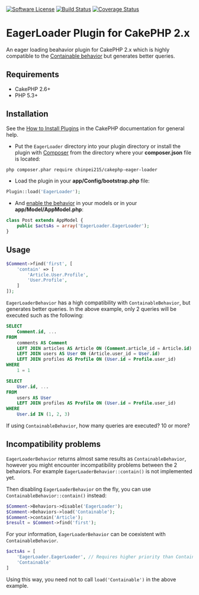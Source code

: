 [![Software License](https://img.shields.io/badge/license-MIT-brightgreen.svg?style=flat-square)](LICENSE.txt)
[![Build Status](https://img.shields.io/travis/chinpei215/cakephp-eager-loader/master.svg?style=flat-square)](https://travis-ci.org/chinpei215/cakephp-eager-loader) 
[![Coverage Status](https://img.shields.io/coveralls/chinpei215/cakephp-eager-loader.svg?style=flat-square)](https://coveralls.io/r/chinpei215/cakephp-eager-loader?branch=master) 

# EagerLoader Plugin for CakePHP 2.x

An eager loading beahavior plugin for CakePHP 2.x which is highly compatible to the
[Containable behavior](http://book.cakephp.org/2.0/en/core-libraries/behaviors/containable.html)
but generates better queries.

## Requirements

* CakePHP 2.6+
* PHP 5.3+

## Installation

See the
[How to Install Plugins](http://book.cakephp.org/2.0/en/plugins/how-to-install-plugins.html)
in the CakePHP documentation for general help.

* Put the `EagerLoader` directory into your plugin directory or
  install the plugin with [Composer](https://getcomposer.org/) from the directory
  where your **composer.json** file is located:

```sh
php composer.phar require chinpei215/cakephp-eager-loader
```

* Load the plugin in your **app/Config/bootstrap.php** file:

```php
Plugin::load('EagerLoader');
```

* And [enable the behavior](http://book.cakephp.org/2.0/en/models/behaviors.html#using-behaviors)
  in your models or in your **app/Model/AppModel.php**:

```` php
class Post extends AppModel {
    public $actsAs = array('EagerLoader.EagerLoader');
}
````

## Usage

```php
$Comment->find('first', [
	'contain' => [
		'Article.User.Profile',
		'User.Profile',
	]
]);
```

`EagerLoaderBehavior` has a high compatibility with `ContainableBehavior`, but generates better queries.
In the above example, only 2 queries will be executed such as the following:
```sql
SELECT 
	Comment.id, ...
FROM 
	comments AS Comment
	LEFT JOIN articles AS Article ON (Comment.article_id = Article.id)
	LEFT JOIN users AS User ON (Article.user_id = User.id)
	LEFT JOIN profiles AS Profile ON (User.id = Profile.user_id)
WHERE 
	1 = 1
```
```sql
SELECT
	User.id, ...
FROM
	users AS User 
	LEFT JOIN profiles AS Profile ON (User.id = Profile.user_id) 
WHERE
	User.id IN (1, 2, 3)
```
If using `ContainableBehavior`, how many queries are executed? 10 or more?

## Incompatibility problems

`EagerLoaderBehavior` returns almost same results as `ContainableBehavior`, however you might encounter incompatibility problems between the 2 behaviors.
For example `EagerLoaderBehavior::contain()` is not implemented yet.

Then disabling `EagerLoaderBehavior` on the fly, you can use `ContainableBehavior::contain()` instead:
```php
$Comment->Behaviors->disable('EagerLoader');
$Comment->Behaviors->load('Containable');
$Comment->contain('Article'); 
$result = $Comment->find('first');
```

For your information, `EagerLoaderBehavior` can be coexistent with `ContainableBehavior`.
```php
$actsAs = [
	'EagerLoader.EagerLoader', // Requires higher priority than Containable
	'Containable'
]
```
Using this way, you need not to call `load('Containable')` in the above example.
